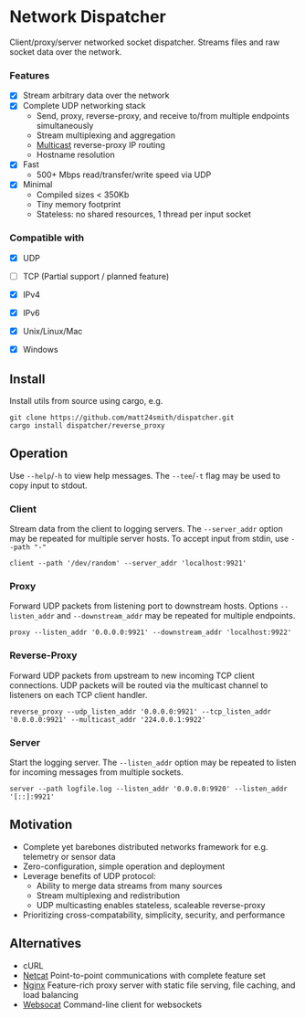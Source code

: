 # Network Dispatcher
Client/proxy/server networked socket dispatcher. Streams files and raw socket 
data over the network.

### Features
- [X] Stream arbitrary data over the network
- [X] Complete UDP networking stack
  - Send, proxy, reverse-proxy, and receive to/from multiple endpoints simultaneously
  - Stream multiplexing and aggregation
  - [Multicast](https://en.wikipedia.org/wiki/Multicast) reverse-proxy IP routing
  - Hostname resolution
- [X] Fast
  - 500+ Mbps read/transfer/write speed via UDP
- [X] Minimal 
  - Compiled sizes < 350Kb
  - Tiny memory footprint
  - Stateless: no shared resources, 1 thread per input socket

### Compatible with
- [X] UDP
- [ ] TCP (Partial support / planned feature)
- [X] IPv4
- [X] IPv6
- [X] Unix/Linux/Mac
- [X] Windows


## Install
Install utils from source using cargo, e.g.
```
git clone https://github.com/matt24smith/dispatcher.git
cargo install dispatcher/reverse_proxy
```


## Operation
Use `--help`/`-h` to view help messages.
The `--tee`/`-t` flag may be used to copy input to stdout.

### Client

Stream data from the client to logging servers. The `--server_addr` option may 
be repeated for multiple server hosts. To accept input from stdin, use `--path "-"`

```
client --path '/dev/random' --server_addr 'localhost:9921'
```

### Proxy

Forward UDP packets from listening port to downstream hosts. 
Options `--listen_addr` and `--downstream_addr` may be repeated for multiple 
endpoints.

```
proxy --listen_addr '0.0.0.0:9921' --downstream_addr 'localhost:9922'
```

### Reverse-Proxy

Forward UDP packets from upstream to new incoming TCP client connections.
UDP packets will be routed via the multicast channel to listeners on each TCP 
client handler.

```
reverse_proxy --udp_listen_addr '0.0.0.0:9921' --tcp_listen_addr '0.0.0.0:9921' --multicast_addr '224.0.0.1:9922'
```

### Server

Start the logging server. The `--listen_addr` option may be repeated to listen 
for incoming messages from multiple sockets.

```
server --path logfile.log --listen_addr '0.0.0.0:9920' --listen_addr '[::]:9921'
```


## Motivation

- Complete yet barebones distributed networks framework for e.g. telemetry or sensor data
- Zero-configuration, simple operation and deployment
- Leverage benefits of UDP protocol:
  - Ability to merge data streams from many sources
  - Stream multiplexing and redistribution
  - UDP multicasting enables stateless, scaleable reverse-proxy
- Prioritizing cross-compatability, simplicity, security, and performance

## Alternatives

- cURL
- [Netcat](https://en.wikipedia.org/wiki/Netcat) Point-to-point communications with complete feature set 
- [Nginx](https://en.wikipedia.org/wiki/Nginx) Feature-rich proxy server with static file serving, file caching, and load balancing
- [Websocat](https://github.com/vi/websocat) Command-line client for websockets

